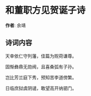 # 和董职方见贺诞子诗

**作者**: 余靖

## 诗词内容

天幸依仁守列藩，佳篇为贶荷谦尊。

固惭彝鼎无勋阀，且喜桑弧有子孙。

岂比芳兰庭下秀，预知苦李道傍繁。

日临庶狱虞阴谴，敢望高开纳驷门。

